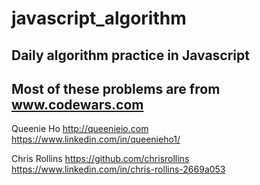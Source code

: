# javascript_algorithm
## Daily algorithm practice in Javascript
## Most of these problems are from www.codewars.com

Queenie Ho http://queenieio.com  
https://www.linkedin.com/in/queenieho1/


Chris Rollins https://github.com/chrisrollins  
https://www.linkedin.com/in/chris-rollins-2669a053 
